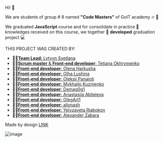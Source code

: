 Hi! :hugs:

We are students of group # 8  named **"Code Masters"** of GоIT academy :fire: :rocket:

We graduated **JavaScript** course and for consolidate in practice :pushpin: knowledges received on
this course, we together :handshake: **developed** graduation project :computer:

THIS PROJECT WAS CREATED BY:

- :man_student:[**Team Lead:** Lytvyn Svetlana](https://github.com/0trava)
- :man_student:[**Scrum master** & **Front-end developer**: Tetiana Okhrymenko](https://github.com/Tetiana1409)
- :man_student:[**Front-end developer**: Olena Harkusha](https://github.com/OlenaHarkusha)
- :man_student:[**Front-end developer**: Olha Lushina](https://github.com/OlhaLushina)
- :man_student:[**Front-end developer**: Oleksii Panaioti](https://github.com/OleksiiPanaioti)
- :man_student:[**Front-end developer**: Mykhailo Kuzmenko](https://github.com/Mushko2932)
- :man_student:[**Front-end developer**: Demag0g1](https://github.com/Demag0g1)
- :man_student:[**Front-end developer**: Anastasiia Ablieieva](https://github.com/Anastasiia-Ablieieva)
- :man_student:[**Front-end developer**: OlegArt1](https://github.com/OlegArt1)
- :man_student:[**Front-end developer**: alionash](https://github.com/alionash)
- :man_student:[**Front-end developer**: Yelyzaveta Riabokon](https://github.com/lisa-riabokon)
- :man_student:[**Front-end developer**: Alexander Zabara](https://github.com/Zabaraaa)

Made by design  <a href="https://www.figma.com/file/ieXHCTVNre6afLNCW0cDFc/Filmoteka?node-id=1-80&t=lUjJWws2KcjusGey-0">LINK</a>

![image](https://user-images.githubusercontent.com/102797527/230096535-0488590f-2c66-404a-b757-88e93209e0af.png)
